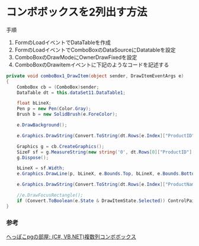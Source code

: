 # コンボボックスを2列出す方法

手順

1. FormのLoadイベントでDataTableを作成
2. FormのLoadイベントでComboBoxのDataSourceにDatatableを設定
3. ComboBoxのDrawModeにOwnerDrawFixedを設定
4. ComboBoxのDrawitemイベントに下記のようなコードを記述する

```c#
private void comboBox1_DrawItem(object sender, DrawItemEventArgs e)
{
    ComboBox cb = (ComboBox)sender;
    DataTable dt = this.dataSet11.DataTable1;

    float bLineX;
    Pen p = new Pen(Color.Gray);
    Brush b = new SolidBrush(e.ForeColor);

    e.DrawBackground();

    e.Graphics.DrawString(Convert.ToString(dt.Rows[e.Index]["ProductID"]), e.Font, b, e.Bounds.X, e.Bounds.Y);

    Graphics g = cb.CreateGraphics();
    SizeF sf = g.MeasureString(new string('0', dt.Rows[0]["ProductID"].ToString().Length), cb.Font);
    g.Dispose();

    bLineX = sf.Width;
    e.Graphics.DrawLine(p, bLineX, e.Bounds.Top, bLineX, e.Bounds.Bottom);

    e.Graphics.DrawString(Convert.ToString(dt.Rows[e.Index]["ProductName"]), e.Font, b, bLineX, e.Bounds.Y);

    //e.DrawFocusRectangle();
    if (Convert.ToBoolean(e.State & DrawItemState.Selected)) ControlPaint.DrawFocusRectangle(e.Graphics, e.Bounds);
}
```


### 参考

[へっぽこpgの部屋: \(C\#, VB\.NET\)複数列コンボボックス](https://h-pg.blogspot.com/2010/12/net-multi-column-combobox.html)